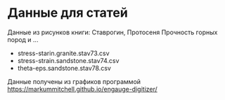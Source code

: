 # Данные для статей


Данные из рисунков книги: Ставрогин, Протосеня Прочность горных пород и ... 

- stress-starin.granite.stav73.csv
- stress-strain.sandstone.stav74.csv
- theta-eps.sandstone.stav78.csv


Данные получены из графиков программой https://markummitchell.github.io/engauge-digitizer/
